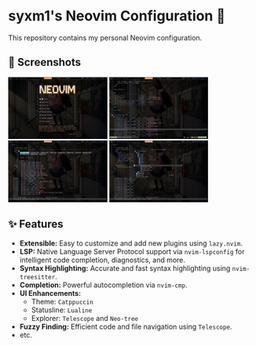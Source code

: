 # syxm1's Neovim Configuration 🚀

This repository contains my personal Neovim configuration.

## 📸 Screenshots
<p>
   <img src="https://github.com/syxm1/nvim/blob/master/screenshots/dashboard.png" alt="dashboard" width="40%">
   <img src="https://github.com/syxm1/nvim/blob/master/screenshots/completions.png" alt="completions" width="40%">
   <img src="https://github.com/syxm1/nvim/blob/master/screenshots/lazy.png" alt="lazy" width="40%">
   <img src="https://github.com/syxm1/nvim/blob/master/screenshots/tree.png" alt="tree" width="40%">
</p>

## ✨ Features

* **Extensible:** Easy to customize and add new plugins using `lazy.nvim`.
* **LSP:** Native Language Server Protocol support via `nvim-lspconfig` for intelligent code completion, diagnostics, and more.
* **Syntax Highlighting:** Accurate and fast syntax highlighting using `nvim-treesitter`.
* **Completion:** Powerful autocompletion via `nvim-cmp`.
* **UI Enhancements:**
   * Theme: `Catppuccin`
   * Statusline: `Lualine`
   * Explorer: `Telescope` and `Neo-tree`
* **Fuzzy Finding:** Efficient code and file navigation using `Telescope`.
* etc.
